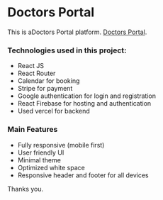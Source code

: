 # Doctors Portal

This is aDoctors Portal platform. [Doctors Portal](https://doctor-s-portal-cb890.web.app/appointment).

### Technologies used in this project:

- React JS
- React Router
- Calendar for booking
- Stripe for payment
- Google authentication for login and registration
- React Firebase for hosting and authentication
- Used vercel for backend

### Main Features

- Fully responsive (mobile first)
- User friendly UI
- Minimal theme
- Optimized white space
- Responsive header and footer for all devices

Thanks you.
